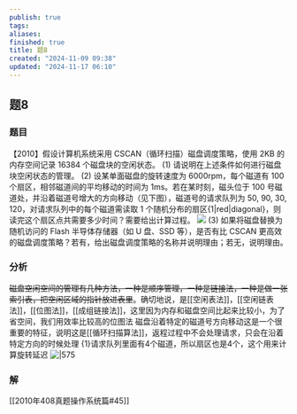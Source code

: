 ```yaml
---
publish: true
tags: 
aliases: 
finished: true
title: 题8
created: "2024-11-09 09:38"
updated: "2024-11-17 06:10"
---
```

## 题8
### 题目
【2010】假设计算机系统采用 CSCAN（循环扫描）磁盘调度策略，使用 2KB 的内存空间记录 16384 个磁盘块的空闲状态。
(1) 请说明在上述条件如何进行磁盘块空闲状态的管理。
(2) 设某单面磁盘的旋转速度为 6000rpm，每个磁道有 100 个扇区，相邻磁道间的平均移动的时间为 1ms。若在某时刻，磁头位于 100 号磁道处，并沿着磁道号增大的方向移动（见下图），磁道号的请求队列为 50, 90, 30, 120，对请求队列中的每个磁道需读取 1 个随机分布的扇区{1|red|diagonal}，则读完这个扇区点共需要多少时间？需要给出计算过程。
![](https://img.hwenyi.live/202411171223709.webp)
(3) 如果将磁盘替换为随机访问的 Flash 半导体存储器（如 U 盘、SSD 等），是否有比 CSCAN 更高效的磁盘调度策略？若有，给出磁盘调度策略的名称并说明理由；若无，说明理由。
### 分析
~~磁盘空闲空间的管理有几种方法，一种是顺序管理，一种是链接法，一种是做一张索引表，把空闲区域的指针放进表里~~。确切地说，是[[空闲表法]]，[[空闲链表法]]，[[位图法]]，[[成组链接法]]，这里因为内存和磁盘空间比起来比较小，为了省空间，我们用效率比较高的位图法
磁盘沿着特定的磁道号方向移动这是一个很重要的特征，说明这是[[循环扫描算法]]，返程过程中不会处理请求，只会在沿着特定方向的时候处理
{1}请求队列里面有4个磁道，所以扇区也是4个，这个用来计算旋转延迟
![|575](https://img.hwenyi.live/202411171348191.webp)
### 解
[[2010年408真题操作系统篇#45]]

